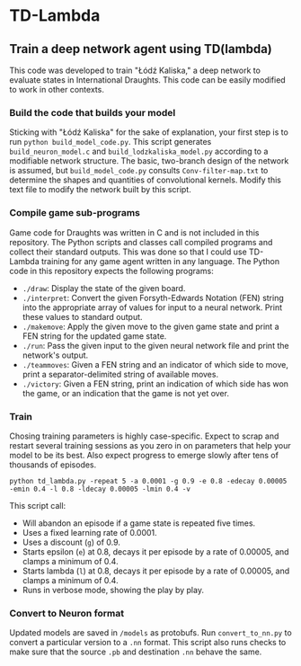 # TD-Lambda
## Train a deep network agent using TD(lambda)
This code was developed to train "&#321;&#243;d&#378; Kaliska," a deep network to evaluate states in International Draughts. This code can be easily modified to work in other contexts.

### Build the code that builds your model
Sticking with "&#321;&#243;d&#378; Kaliska" for the sake of explanation, your first step is to run `python build_model_code.py`. This script generates `build_neuron_model.c` and `build_lodzkaliska_model.py` according to a modifiable network structure. The basic, two-branch design of the network is assumed, but `build_model_code.py` consults `Conv-filter-map.txt` to determine the shapes and quantities of convolutional kernels. Modify this text file to modify the network built by this script.

### Compile game sub-programs
Game code for Draughts was written in C and is not included in this repository. The Python scripts and classes call compiled programs and collect their standard outputs. This was done so that I could use TD-Lambda training for any game agent written in any language. The Python code in this repository expects the following programs:
- `./draw`: Display the state of the given board.
- `./interpret`: Convert the given Forsyth-Edwards Notation (FEN) string into the appropriate array of values for input to a neural network. Print these values to standard output.
- `./makemove`: Apply the given move to the given game state and print a FEN string for the updated game state.
- `./run`: Pass the given input to the given neural network file and print the network's output.
- `./teammoves`: Given a FEN string and an indicator of which side to move, print a separator-delimited string of available moves.
- `./victory`: Given a FEN string, print an indication of which side has won the game, or an indication that the game is not yet over.

### Train
Chosing training parameters is highly case-specific. Expect to scrap and restart several training sessions as you zero in on parameters that help your model to be its best. Also expect progress to emerge slowly after tens of thousands of episodes.

`python td_lambda.py -repeat 5 -a 0.0001 -g 0.9 -e 0.8 -edecay 0.00005 -emin 0.4 -l 0.8 -ldecay 0.00005 -lmin 0.4 -v`

This script call:
- Will abandon an episode if a game state is repeated five times.
- Uses a fixed learning rate of 0.0001.
- Uses a discount (`g`) of 0.9.
- Starts epsilon (`e`) at 0.8, decays it per episode by a rate of 0.00005, and clamps a minimum of 0.4.
- Starts lambda (`l`) at 0.8, decays it per episode by a rate of 0.00005, and clamps a minimum of 0.4.
- Runs in verbose mode, showing the play by play.

### Convert to Neuron format
Updated models are saved in `/models` as protobufs. Run `convert_to_nn.py` to convert a particular version to a `.nn` format. This script also runs checks to make sure that the source `.pb` and destination `.nn` behave the same.
